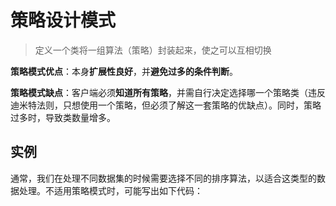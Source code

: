 # 策略设计模式
> 定义一个类将一组算法（策略）封装起来，使之可以互相切换

**策略模式优点**：本身**扩展性良好**，并**避免过多的条件判断**。

**策略模式缺点**：客户端必须**知道所有策略**，并需自行决定选择哪一个策略类（违反迪米特法则，只想使用一个策略，但必须了解这一套策略的优缺点）。同时，策略过多时，导致类数量增多。

## 实例
通常，我们在处理不同数据集的时候需要选择不同的排序算法，以适合这类型的数据处理。不适用策略模式时，可能写出如下代码：
